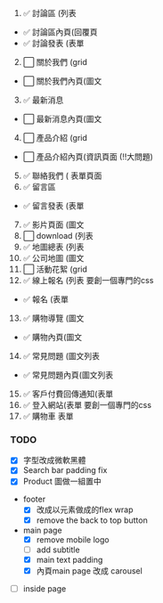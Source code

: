  1. ✅ 討論區 (列表 
   -  ✅ 討論區內頁(回覆頁 
   -  ✅ 討論發表 (表單 
 2. ⬜ 關於我們 (grid 
   - ⬜ 關於我們內頁(圖文 
 3. ✅ 最新消息 
   - ⬜ 最新消息內頁(圖文 
 4. ⬜ 產品介紹 (grid 
   - ⬜ 產品介紹內頁(資訊頁面  (!!大問題)
 5. ✅  聯絡我們 ( 表單頁面 
 6. ✅ 留言區 
   - ✅ 留言發表 (表單 
 7. ✅ 影片頁面 (圖文 
 8. ⬜ download (列表 
 9. ✅ 地圖總表 (列表 
 10. ✅ 公司地圖 (圖文 
 11. ⬜ 活動花絮 (grid 
 12. ✅ 線上報名 (列表  要創一個專門的css
   - ✅ 報名 (表單 
 13. ✅ 購物導覽 (圖文 
   - ✅ 購物內頁(圖文 
 14. ✅ 常見問題 (圖文列表 
   - ✅ 常見問題內頁(圖文列表 
 15. ✅ 客戶付費回傳通知(表單 
 16. ✅ 登入網站(表單 
  要創一個專門的css
 17. ✅ 購物車 表單 


### TODO
- [x] 字型改成微軟黑體
- [x] Search bar padding fix
- [x] Product 圖做一組置中

- footer 
  - [x] 改成以元素做成的flex wrap
  - [x] remove the back to top button  

- main page
  - [x] remove mobile logo
  - [ ] add subtitle 
  - [x] main text padding
  - [x] 內頁main page 改成 carousel

- [ ] inside page   